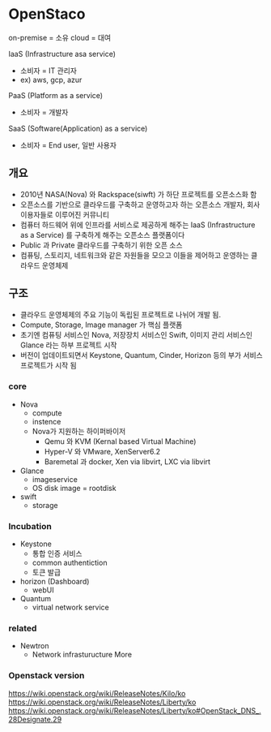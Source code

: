 # OpenStaco

on-premise = 소유
cloud = 대여

IaaS (Infrastructure asa service)
- 소비자 = IT 관리자
- ex) aws, gcp, azur

PaaS (Platform as a service)
- 소비자 = 개발자

SaaS (Software(Application) as a service)
- 소비자 = End user, 일반 사용자

## 개요
- 2010년 NASA(Nova) 와 Rackspace(siwft) 가 하단 프로젝트를 오픈소스화 함
- 오픈소스를 기반으로 클라우드를 구축하고 운영하고자 하는 오픈소스 개발자, 회사 이용자들로 이루어진 커뮤니티
- 컴퓨터 하드웨어 위에 인프라를 서비스로 제공하게 해주는 IaaS (Infrastructure as a Service) 를 구축하게 해주는 오픈소스 플랫폼이다
- Public 과 Private 클라우드를 구축하기 위한 오픈 소스
- 컴퓨팅, 스토리지, 네트워크와 같은 자원들을 모으고 이들을 제어하고 운영하는 클라우드 운영체제

## 구조
- 클라우드 운영체제의 주요 기능이 독립된 프로젝트로 나뉘어 개발 됨.
- Compute, Storage, Image manager 가 핵심 플랫폼
- 초기엔 컴퓨팅 서비스인 Nova, 저장장치 서비스인 Swift, 이미지 관리 서비스인 Glance 라는 하부 프로젝트 시작
- 버전이 업데이트되면서 Keystone, Quantum, Cinder, Horizon 등의 부가 서비스 프로젝트가 시작 됨


### core
- Nova
    - compute
    - instence
    - Nova가 지원하는 하이퍼바이저
        - Qemu 와 KVM (Kernal based Virtual Machine)
        - Hyper-V 와 VMware, XenServer6.2
        - Baremetal 과 docker, Xen via libvirt, LXC via libvirt
- Glance
    - imageservice
    - OS disk image = rootdisk
- swift
    - storage

### Incubation
- Keystone
    - 통합 인증 서비스
    - common authentiction
    - 토큰 발급
- horizon (Dashboard)
    - webUI
- Quantum
    - virtual network service

### related
- Newtron
    - Network infrasturucture
More

### Openstack version
https://wiki.openstack.org/wiki/ReleaseNotes/Kilo/ko
https://wiki.openstack.org/wiki/ReleaseNotes/Liberty/ko
https://wiki.openstack.org/wiki/ReleaseNotes/Liberty/ko#OpenStack_DNS_.28Designate.29